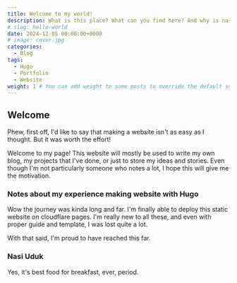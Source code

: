 ```yaml
---
title: Welcome to my world!
description: What is this place? What can you find here? And why is nasi uduk the best food for breakfast?
# slug: hello-world
date: 2024-12-05 00:00:00+0000
# image: cover.jpg
categories:
  - Blog
tags:
  - Hugo
  - Portfolio
  - Website
weight: 1 # You can add weight to some posts to override the default sorting (date descending)
---
```


## Welcome

Phew, first off, I'd like to say that making a website isn't as easy as I thought. But it was worth the effort!

Welcome to my page! This website will mostly be used to write my own blog, my projects that I've done, or just to store my ideas and stories. Even though I'm not particularly someone who notes a lot, I hope this will give me the motivation.

### Notes about my experience making website with Hugo

Wow the journey was kinda long and far. I'm finally able to deploy this static website on cloudflare pages. I'm really new to all these, and even with proper guide and template, I was lost quite a lot.

With that said, I'm proud to have reached this far.

### Nasi Uduk

Yes, it's best food for breakfast, ever, period.

